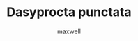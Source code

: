 ---
layout: post
author: maxwell
title: Dasyprocta punctata
description: 
tags: []
image: 
  feature: 
  credit: 
  creditlink: 
permalink: dasyprocta-punctata
---